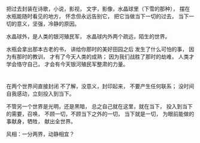 把过去封装在诗歌，小说，影视，
文字，影像，水晶球里（下雪的那种），
摆在水瓶能随时看见的地方，
怀念但永远告别它，
把它当做当下一切的过去，
当下一切的意义，坚强，冷静的原因。

水晶球外，是人类的银河殖民军，
水晶球内外两个疏远，陌生的世界。

水瓶会拿出那本古老的书，
讲给你那时的美好田园之后
发生了什么可怕的事，
因为有那时的教训，
才有了今天人类的成熟；
因为我们战胜了那时的劫难，
人类才学会恪守自己，
才会有今天银河殖民军整肃的力量。

#

在两个世界间直接封闭
不了解，没意义，封印起来，
不要产生任何联系；
没时间自我感动，立刻投入到当下。

不管另一个世界是光明，还是黑暗，
总之自己就在这里，就在当下，
投入到当下的需要，召唤，
不顾一切，不顾当下之外的一切，
当下就是一切，
为眼前能做的事献身，牺牲，
献出全世界。

风相：一分两界，动静相宜？
